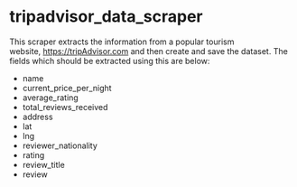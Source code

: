 # tripadvisor_data_scraper

This scraper extracts the information from a popular tourism website, https://tripAdvisor.com and then create and save the dataset.
The fields which should be extracted using this are below:
* name
* current_price_per_night
* average_rating
* total_reviews_received
* address
* lat
* lng
* reviewer_nationality
* rating
* review_title
* review 
